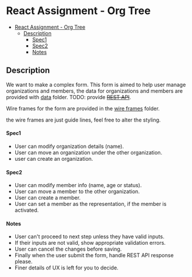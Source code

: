 # React Assignment - Org Tree

- [React Assignment - Org Tree](#react-assignment---org-tree)
  - [Description](#description)
      - [Spec1](#spec1)
      - [Spec2](#spec2)
      - [Notes](#notes)

## Description

We want to make a complex form. This form is aimed to help user manage organizations and members, the data for organizations and members are provided with [data](./data/) folder. TODO: provide ~~[REST API]()~~.

Wire frames for the form are provided in the [wire frames](./wireframes) folder.

the wire frames are just guide lines, feel free to alter the styling.

#### Spec1

- User can modify organization details (name).
- User can move an organization under the other organization.
- user can create an organization.

#### Spec2

- User can modify member info (name, age or status).
- User can move a member to the other organization.
- User can create a member.
- User can set a member as the representation, if the member is activated.

#### Notes

- User can't proceed to next step unless they have valid inputs.
- If their inputs are not valid, show appropriate validation errors.
- User can cancel the changes before saving.
- Finally when the user submit the form, handle REST API response please.
- Finer details of UX is left for you to decide.
